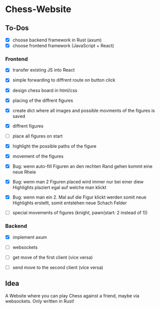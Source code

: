 # Chess-Website

 ## To-Dos

  - [x] choose backend framework in Rust (axum)
  - [x] choose frontend framework (JavaScript + React)
  
  ### Frontend

   - [x] transfer existing JS into React

   - [x] simple forwarding to diffrent route on button click

   - [x] design chess board in html/css

   - [x] placing of the diffrent figures
   - [x] create dict where all images and possible movments of the figures is saved
   - [x] diffrent figures

   - [ ] place all figures on start

   - [x] highlight the possible paths of the figure

   - [x] movement of the figures
   - [x] Bug: wenn auto-fill Figuren an den rechten Rand gehen kommt eine neue Rheie
   - [x] Bug: wenn man 2 Figuren placed wird immer nur bei einer diew Highlights plaziert egal auf welche man klickt
   - [x] Bug: wenn man ein 2. Mal auf die Figur klickt werden somit neue Highlights erstellt, somit entstehen neue Schach Felder
   - [ ] special movements of figures (knight, pawn(start: 2 instead of 1))

  ### Backend

   - [x] implement axum

   - [ ] websockets

   - [ ] get move of the first client (vice versa)
   - [ ] send move to the second client (vice versa)



 ## Idea

  A Website where you can play Chess against a friend, maybe via websockets.
  Only written in Rust!
